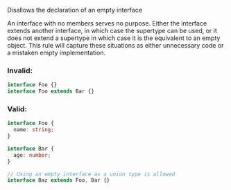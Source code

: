 Disallows the declaration of an empty interface

An interface with no members serves no purpose. Either the interface extends
another interface, in which case the supertype can be used, or it does not
extend a supertype in which case it is the equivalent to an empty object. This
rule will capture these situations as either unnecessary code or a mistaken
empty implementation.

### Invalid:

```typescript
interface Foo {}
interface Foo extends Bar {}
```

### Valid:

```typescript
interface Foo {
  name: string;
}

interface Bar {
  age: number;
}

// Using an empty interface as a union type is allowed
interface Baz extends Foo, Bar {}
```
